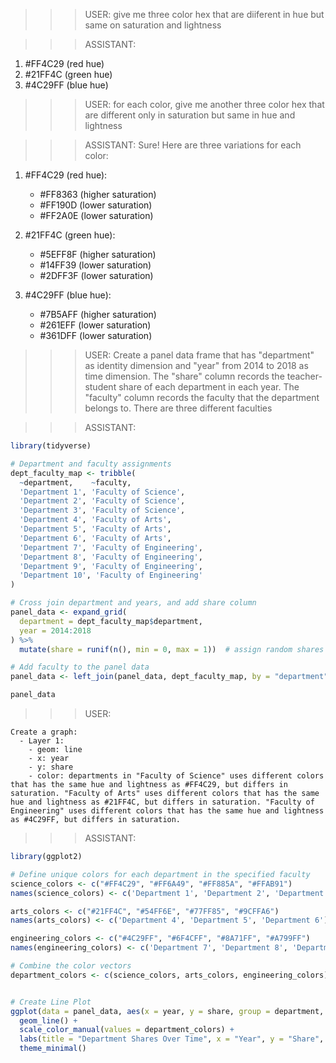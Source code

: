 
>>> USER:
give me three color hex that are diiferent in hue but same on saturation and lightness

>>> ASSISTANT:
1. #FF4C29 (red hue)
2. #21FF4C (green hue)
3. #4C29FF (blue hue)

>>> USER:
for each color, give me another three color hex that are different only in saturation but same in hue and lightness

>>> ASSISTANT:
Sure! Here are three variations for each color:

1. #FF4C29 (red hue):
   - #FF8363 (higher saturation)
   - #FF190D (lower saturation)
   - #FF2A0E (lower saturation)
   
2. #21FF4C (green hue):
   - #5EFF8F (higher saturation)
   - #14FF39 (lower saturation)
   - #2DFF3F (lower saturation)

3. #4C29FF (blue hue):
   - #7B5AFF (higher saturation)
   - #261EFF (lower saturation)
   - #361DFF (lower saturation)


>>> USER:
Create a panel data frame that has "department" as identity dimension and "year" from 2014 to 2018 as time dimension. The "share" column records the teacher-student share of each department in each year. The "faculty" column records the faculty that the department belongs to. There are three different faculties

>>> ASSISTANT:
```r
library(tidyverse)

# Department and faculty assignments
dept_faculty_map <- tribble(
  ~department,    ~faculty,
  'Department 1', 'Faculty of Science',
  'Department 2', 'Faculty of Science',
  'Department 3', 'Faculty of Science',
  'Department 4', 'Faculty of Arts',
  'Department 5', 'Faculty of Arts',
  'Department 6', 'Faculty of Arts',
  'Department 7', 'Faculty of Engineering',
  'Department 8', 'Faculty of Engineering',
  'Department 9', 'Faculty of Engineering',
  'Department 10', 'Faculty of Engineering'
)

# Cross join department and years, and add share column
panel_data <- expand_grid(
  department = dept_faculty_map$department,
  year = 2014:2018
) %>%
  mutate(share = runif(n(), min = 0, max = 1))  # assign random shares between 0 and 1

# Add faculty to the panel data
panel_data <- left_join(panel_data, dept_faculty_map, by = "department")

panel_data
```


>>> USER:
```
Create a graph:
  - Layer 1: 
    - geom: line
    - x: year
    - y: share
    - color: departments in "Faculty of Science" uses different colors that has the same hue and lightness as #FF4C29, but differs in saturation. "Faculty of Arts" uses different colors that has the same hue and lightness as #21FF4C, but differs in saturation. "Faculty of Engineering" uses different colors that has the same hue and lightness as #4C29FF, but differs in saturation.
```

>>> ASSISTANT:
```r
library(ggplot2)

# Define unique colors for each department in the specified faculty
science_colors <- c("#FF4C29", "#FF6A49", "#FF885A", "#FFAB91")
names(science_colors) <- c('Department 1', 'Department 2', 'Department 3')

arts_colors <- c("#21FF4C", "#54FF6E", "#77FF85", "#9CFFA6")
names(arts_colors) <- c('Department 4', 'Department 5', 'Department 6')

engineering_colors <- c("#4C29FF", "#6F4CFF", "#8A71FF", "#A799FF")
names(engineering_colors) <- c('Department 7', 'Department 8', 'Department 9', 'Department 10')

# Combine the color vectors
department_colors <- c(science_colors, arts_colors, engineering_colors)


# Create Line Plot
ggplot(data = panel_data, aes(x = year, y = share, group = department, color = department)) +
  geom_line() +
  scale_color_manual(values = department_colors) +
  labs(title = "Department Shares Over Time", x = "Year", y = "Share", color = "Department") +
  theme_minimal()

```